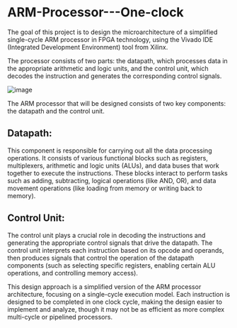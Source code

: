 # ARM-Processor---One-clock

The goal of this project is to design the microarchitecture of a simplified single-cycle ARM processor in FPGA technology, using the Vivado IDE (Integrated Development Environment) tool from Xilinx.

The processor consists of two parts: the datapath, which processes data in the appropriate arithmetic and logic units, and the control unit, which decodes the instruction and generates the corresponding control signals.

![image](https://github.com/user-attachments/assets/3e3f0bda-ed05-4596-897c-e0b4672f294a)


The ARM processor that will be designed consists of two key components: the datapath and the control unit.

## Datapath: 
This component is responsible for carrying out all the data processing operations. It consists of various functional blocks such as registers, multiplexers, arithmetic and logic units (ALUs), and data buses that work together to execute the instructions. These blocks interact to perform tasks such as adding, subtracting, logical operations (like AND, OR), and data movement operations (like loading from memory or writing back to memory).

## Control Unit: 
The control unit plays a crucial role in decoding the instructions and generating the appropriate control signals that drive the datapath. The control unit interprets each instruction based on its opcode and operands, then produces signals that control the operation of the datapath components (such as selecting specific registers, enabling certain ALU operations, and controlling memory access).

This design approach is a simplified version of the ARM processor architecture, focusing on a single-cycle execution model. Each instruction is designed to be completed in one clock cycle, making the design easier to implement and analyze, though it may not be as efficient as more complex multi-cycle or pipelined processors.
